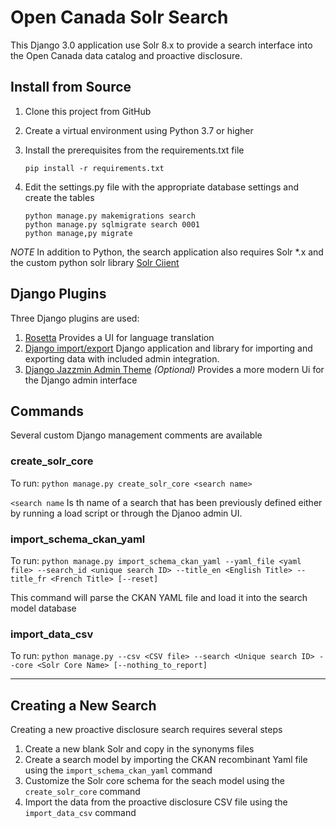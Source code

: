 # Open Canada Solr Search #

This Django 3.0 application use Solr 8.x to provide a search interface into the 
Open Canada data catalog and proactive disclosure.

## Install from Source

1. Clone this project from GitHub

1. Create a virtual environment using Python 3.7 or higher

1. Install the prerequisites from the requirements.txt file

    `pip install -r requirements.txt`

1. Edit the settings.py file with the appropriate database settings and create the tables

    `python manage.py makemigrations search`<br>
    `python manage.py sqlmigrate search 0001`<br>
    `python manage,py migrate`

*NOTE* In addition to Python, the search application also requires Solr *.x and the custom python solr library [Solr Ciient](https://github.com/thriuin/SolrClient)
## Django Plugins ##

Three Django plugins are used:

1. [Rosetta](https://django-rosetta.readthedocs.io/index.html) Provides a UI for language translation
2. [Django import/export](https://django-import-export.readthedocs.io/en/latest/)  Django application and library for importing and exporting data with included admin integration.
3. [Django Jazzmin Admin Theme](https://django-jazzmin.readthedocs.io/) *(Optional)* Provides a more modern Ui for the Django admin interface

## Commands ##

Several custom Django management comments are available  

### create_solr_core

To run: `python manage.py create_solr_core <search name>`

`<search name` Is th name of a search that has been previously defined either by running a load script or
through the Djanoo admin UI.

### import_schema_ckan_yaml

To run: `python manage.py import_schema_ckan_yaml --yaml_file <yaml file> --search_id <unique search ID> --title_en <English Title> --title_fr <French Title> [--reset]`

This command will parse the CKAN YAML file and load it into the search model database

### import_data_csv

To run: `python manage.py --csv <CSV file> --search <Unique search ID> --core <Solr Core Name> [--nothing_to_report]`

---

## Creating a New Search

Creating a new proactive disclosure search requires several steps

1. Create a new blank Solr and copy in the synonyms files
2. Create a search model by importing the CKAN recombinant Yaml file using the `import_schema_ckan_yaml` command
3. Customize the Solr core schema for the seach model using the `create_solr_core` command
4. Import the data from the proactive disclosure CSV file using the `import_data_csv` command

